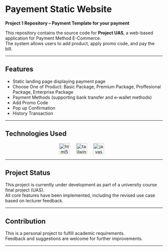 # Payement Static Website

**Project 1 Repository – Payment Template for your payment**

This repository contains the source code for **Project UAS**, a web-based application for Payment Method E-Commerce.  
The system allows users to add product, apply promo code, and pay the bill.

---

## Features

- Static landing page displaying payment page
- Choose One of Product: Basic Package, Premium Package, Proffesional Package, Enterprise Package
- Payment Methods (supporting bank transfer and e-wallet methods)
- Add Promo Code
- Pop up Confirmation
- History Transaction

---

## Technologies Used

<div align="center">
  <img src="https://cdn.jsdelivr.net/gh/devicons/devicon/icons/html5/html5-original.svg" height="35" alt="html5 logo"  />
  <img width="12" />
  <img src="https://cdn.jsdelivr.net/gh/devicons/devicon/icons/tailwindcss/tailwindcss-original-wordmark.svg" height="35" alt="tailwindcss logo"  />
<img width="12" />
  <img src="https://cdn.jsdelivr.net/gh/devicons/devicon/icons/javascript/javascript-original.svg" height="35" alt="javascript logo"  />
  <img width="12" />
  </div>

---

## Project Status

This project is currently under development as part of a university course final project (UAS).  
All core features have been implemented, including the revised use case based on lecturer feedback.

---

## Contribution

This is a personal project to fulfill academic requirements.  
Feedback and suggestions are welcome for further improvements.

---
